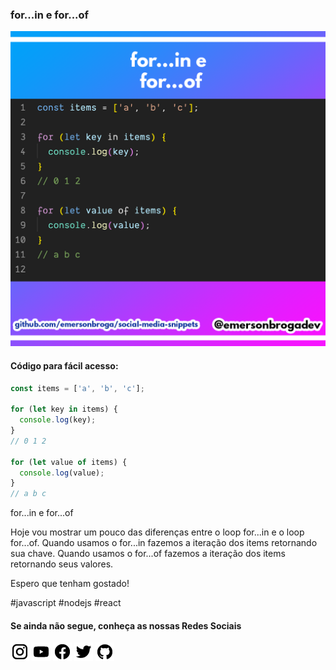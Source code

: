 ### for...in e for...of

![for...in e for...of](https://github.com/emersonbroga/social-media-snippets/blob/master/content/2020-02-17/1080x1080-for-in-for-of.png)

#### Código para fácil acesso:

```js
const items = ['a', 'b', 'c'];

for (let key in items) {
  console.log(key);
}
// 0 1 2

for (let value of items) {
  console.log(value);
}
// a b c
```

for...in e for...of

Hoje vou mostrar um pouco das diferenças entre o loop for...in e o loop for...of.
Quando usamos o for...in fazemos a iteração dos items retornando sua chave.
Quando usamos o for...of fazemos a iteração dos items retornando seus valores.

Espero que tenham gostado!

\#javascript \#nodejs \#react

#### Se ainda não segue, conheça as nossas Redes Sociais

[![instagram.com/emersonbrogadev](https://github.com/emersonbroga/social-media-snippets/blob/master/static/instagram.png?raw=true)](https://emersonbroga.com/instagram)
[![youtube.com/c/emersonbrogadev](https://github.com/emersonbroga/social-media-snippets/blob/master/static/youtube.png?raw=true)](https://emersonbroga.com/youtube)
[![facebook.com/emersonbrogadev](https://github.com/emersonbroga/social-media-snippets/blob/master/static/facebook.png?raw=true)](https://emersonbroga.com/facebook)
[![twitter.com/emersonbrogadev](https://github.com/emersonbroga/social-media-snippets/blob/master/static/twitter.png?raw=true)](https://emersonbroga.com/twitter)
[![github.com/emersonbroga](https://github.com/emersonbroga/social-media-snippets/blob/master/static/github.png?raw=true)](https://emersonbroga.com/github)
